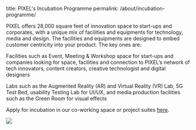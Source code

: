 title: PIXEL's Incubation Programme 
permalink: /about/incubation-programme/



PIXEL offers 28,000 square feet of innovation space to start-ups and corporates, with a unique mix of facilities and equipments for technology, media and design. The facilities and equipments are designed to embed customer centricity into your product. The key ones are:

Facilities such as Event, Meeting & Workshop space for start-ups and companies looking for space, facilities and connection to PIXEL’s network of tech innovators, content creators, creative technologist and digital designers

Labs such as the Augmented Reality (AR) and Virtual Reality (VR) Lab, 5G Test Bed, usability Testing Lab for UI/UX, and media production facilities such as the Green Room for visual effects

Apply for incubation in our co-working space or project suites [here](https://go.gov.sg/preqform).

![](/images/facilities/facilities.png)
